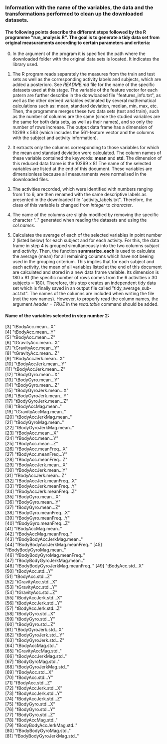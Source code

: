 ### Information with the name of the variables, the data and the transformations performed to clean up the downloaded datasets. 

#### The following points describe the different steps followed by the R programme "run_analysis.R". The goal is to generate a tidy data set from original measuraments according to certain parameters and criteria:

0. In the argument of the program it is specified the path where the downloaded folder with the original data sets is located. It indicates the library used.

1. The R program reads separately the measures from the train and test sets as well as the corresponding activity labels and subjects, which are added a posterioro. See *README.md* file for the name of the specific datasets used at this stage. 
The variable of the feature vector for each patern are further describe in the donwloaded file "features_info.txt", as well as the other derived variables estimated by several mathematical calculations such as: mean, standard deviation, median, min, max, etc. 
Then, the programme merges these two data sets (test and train), such as the number of columns are the same (since the studied variables are the same for both data sets, as well as their names), and so only the number of rows increase. The output data frame has a dimension of 10299 x 563 (which includes the 561-feature vector and the columns with the subject and activity information). 

2. It extracts only the columns corresponding to those variables for which the mean and standard deviation were calculated. The column names of these variable contained the keywords: **mean** and **std**. The dimension of this reduced data frame is the 10299 x 81
The name of the selected variables are listed at the end of this document. These variables are dimensionless because all measuraments were normalised in the downloaded files. 

3. The activities recorded, which were identified with numbers ranging from 1 to 6, are then renamed with the same descriptive labels as presented in the downloaded file "activity_labels.txt". Therefore, the class of this variable is changed from *integer* to *character*. 

4. The name of the columns are slighly modified by removing the specific character ".." generated when reading the datasets and using the *col.names*. 

5. Calculates the average of each of the selected variables in point number 2 (listed below) for each subject and for each activity. For this, the data frame in step 4 is grouped simultaneously into the two columns *subject* and *activity*. Then, the function **summarize_each** is used to calculate the average (mean) for all remaining columns which have not beeing used in the grouping criterium. This implies that for each subject and each activity, the mean of all variables listed at the end of this document are calculated and stored in a new data frame variable. Its dimension is 180 x 81 (the specific number of rows comes from the 6 activities x 30 subjects = 180). Therefore, this step creates an independent tidy data set which is finally saved in an output file called "tidy_average_sub-act.txt". The names of the columns are included when writing the file (not the row names). However, to properly read the column names, the argument *header = TRUE* in the *read.table* command should be added.  



#### Name of the variables selected in step number 2:
[3] "tBodyAcc.mean...X"              
[4] "tBodyAcc.mean...Y"              
[5] "tBodyAcc.mean...Z"              
[6] "tGravityAcc.mean...X"           
[7] "tGravityAcc.mean...Y"           
[8] "tGravityAcc.mean...Z"           
[9] "tBodyAccJerk.mean...X"          
[10] "tBodyAccJerk.mean...Y"          
[11] "tBodyAccJerk.mean...Z"          
[12] "tBodyGyro.mean...X"             
[13] "tBodyGyro.mean...Y"             
[14] "tBodyGyro.mean...Z"             
[15] "tBodyGyroJerk.mean...X"         
[16] "tBodyGyroJerk.mean...Y"         
[17] "tBodyGyroJerk.mean...Z"         
[18] "tBodyAccMag.mean.."             
[19] "tGravityAccMag.mean.."          
[20] "tBodyAccJerkMag.mean.."         
[21] "tBodyGyroMag.mean.."            
[22] "tBodyGyroJerkMag.mean.."        
[23] "fBodyAcc.mean...X"              
[24] "fBodyAcc.mean...Y"              
[25] "fBodyAcc.mean...Z"              
[26] "fBodyAcc.meanFreq...X"          
[27] "fBodyAcc.meanFreq...Y"          
[28] "fBodyAcc.meanFreq...Z"          
[29] "fBodyAccJerk.mean...X"          
[30] "fBodyAccJerk.mean...Y"          
[31] "fBodyAccJerk.mean...Z"          
[32] "fBodyAccJerk.meanFreq...X"      
[33] "fBodyAccJerk.meanFreq...Y"      
[34] "fBodyAccJerk.meanFreq...Z"      
[35] "fBodyGyro.mean...X"             
[36] "fBodyGyro.mean...Y"             
[37] "fBodyGyro.mean...Z"             
[38] "fBodyGyro.meanFreq...X"         
[39] "fBodyGyro.meanFreq...Y"         
[40] "fBodyGyro.meanFreq...Z"         
[41] "fBodyAccMag.mean.."             
[42] "fBodyAccMag.meanFreq.."         
[43] "fBodyBodyAccJerkMag.mean.."     
[44] "fBodyBodyAccJerkMag.meanFreq.." 
[45] "fBodyBodyGyroMag.mean.."        
[46] "fBodyBodyGyroMag.meanFreq.."    
[47] "fBodyBodyGyroJerkMag.mean.."    
[48] "fBodyBodyGyroJerkMag.meanFreq.."
[49] "tBodyAcc.std...X"               
[50] "tBodyAcc.std...Y"               
[51] "tBodyAcc.std...Z"               
[52] "tGravityAcc.std...X"            
[53] "tGravityAcc.std...Y"            
[54] "tGravityAcc.std...Z"            
[55] "tBodyAccJerk.std...X"           
[56] "tBodyAccJerk.std...Y"           
[57] "tBodyAccJerk.std...Z"           
[58] "tBodyGyro.std...X"              
[59] "tBodyGyro.std...Y"              
[60] "tBodyGyro.std...Z"              
[61] "tBodyGyroJerk.std...X"          
[62] "tBodyGyroJerk.std...Y"          
[63] "tBodyGyroJerk.std...Z"          
[64] "tBodyAccMag.std.."              
[65] "tGravityAccMag.std.."           
[66] "tBodyAccJerkMag.std.."          
[67] "tBodyGyroMag.std.."             
[68] "tBodyGyroJerkMag.std.."         
[69] "fBodyAcc.std...X"               
[70] "fBodyAcc.std...Y"               
[71] "fBodyAcc.std...Z"               
[72] "fBodyAccJerk.std...X"           
[73] "fBodyAccJerk.std...Y"           
[74] "fBodyAccJerk.std...Z"           
[75] "fBodyGyro.std...X"              
[76] "fBodyGyro.std...Y"              
[77] "fBodyGyro.std...Z"              
[78] "fBodyAccMag.std.."              
[79] "fBodyBodyAccJerkMag.std.."      
[80] "fBodyBodyGyroMag.std.."         
[81] "fBodyBodyGyroJerkMag.std.." 
